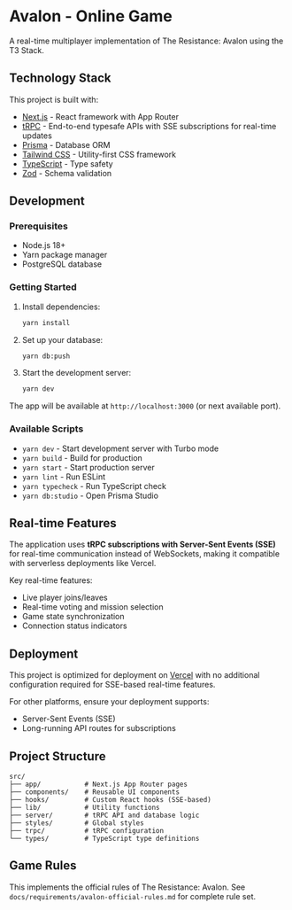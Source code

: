 # Avalon - Online Game

A real-time multiplayer implementation of The Resistance: Avalon using the T3 Stack.

## Technology Stack

This project is built with:

- [Next.js](https://nextjs.org) - React framework with App Router
- [tRPC](https://trpc.io) - End-to-end typesafe APIs with SSE subscriptions for real-time updates
- [Prisma](https://prisma.io) - Database ORM
- [Tailwind CSS](https://tailwindcss.com) - Utility-first CSS framework
- [TypeScript](https://www.typescriptlang.org) - Type safety
- [Zod](https://zod.dev) - Schema validation

## Development

### Prerequisites

- Node.js 18+
- Yarn package manager
- PostgreSQL database

### Getting Started

1. Install dependencies:
   ```bash
   yarn install
   ```

2. Set up your database:
   ```bash
   yarn db:push
   ```

3. Start the development server:
   ```bash
   yarn dev
   ```

The app will be available at `http://localhost:3000` (or next available port).

### Available Scripts

- `yarn dev` - Start development server with Turbo mode
- `yarn build` - Build for production
- `yarn start` - Start production server
- `yarn lint` - Run ESLint
- `yarn typecheck` - Run TypeScript check
- `yarn db:studio` - Open Prisma Studio

## Real-time Features

The application uses **tRPC subscriptions with Server-Sent Events (SSE)** for real-time communication instead of WebSockets, making it compatible with serverless deployments like Vercel.

Key real-time features:
- Live player joins/leaves
- Real-time voting and mission selection
- Game state synchronization
- Connection status indicators

## Deployment

This project is optimized for deployment on [Vercel](https://vercel.com) with no additional configuration required for SSE-based real-time features.

For other platforms, ensure your deployment supports:
- Server-Sent Events (SSE)
- Long-running API routes for subscriptions

## Project Structure

```
src/
├── app/           # Next.js App Router pages
├── components/    # Reusable UI components
├── hooks/         # Custom React hooks (SSE-based)
├── lib/           # Utility functions
├── server/        # tRPC API and database logic
├── styles/        # Global styles
├── trpc/          # tRPC configuration
└── types/         # TypeScript type definitions
```

## Game Rules

This implements the official rules of The Resistance: Avalon. See `docs/requirements/avalon-official-rules.md` for complete rule set.
